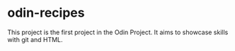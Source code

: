 # odin-recipes

This project is the first project in the Odin Project.
It aims to showcase skills with git and HTML.